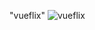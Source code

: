 "vueflix" 
![vueflix](https://user-images.githubusercontent.com/85547954/191301711-f84587aa-8a54-4493-8bab-a4d37d72ffc5.jpg)

